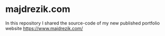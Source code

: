 # majdrezik.com


In this repository I shared the source-code of my new published portfolio website https://www.majdrezik.com/

